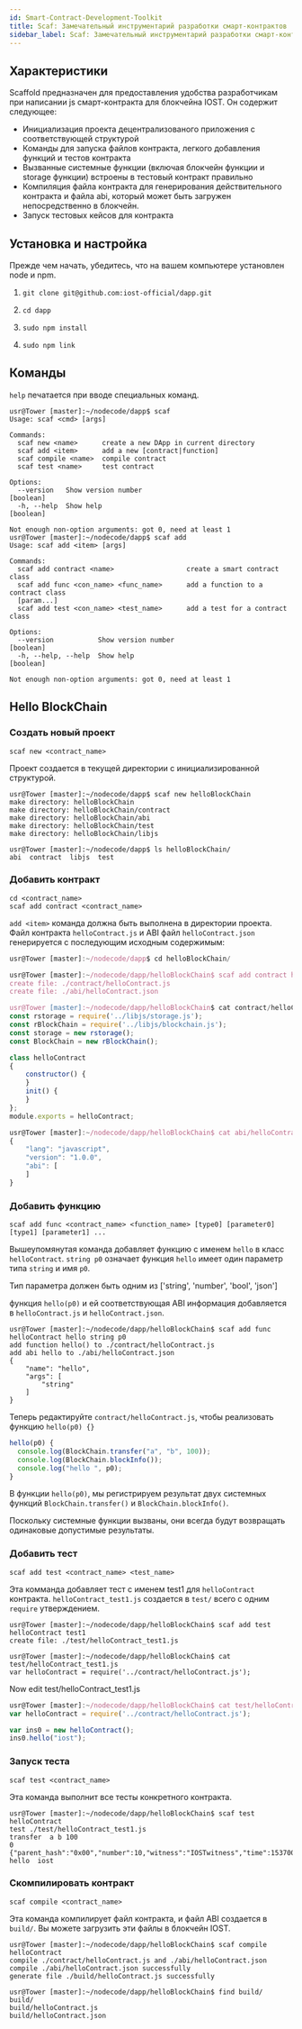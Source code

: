 ```yaml
---
id: Smart-Contract-Development-Toolkit
title: Scaf: Замечательный инструментарий разработки смарт-контрактов
sidebar_label: Scaf: Замечательный инструментарий разработки смарт-контрактов
---
```


## Характеристики

Scaffold предназначен для предоставления удобства разработчикам при написании js смарт-контракта для блокчейна IOST. Он содержит следующее:

- Инициализация проекта децентрализованого приложения с соответствующей структурой
- Команды для запуска файлов контракта, легкого добавления функций и тестов контракта
- Вызванные системные функции (включая блокчейн функции и storage функции) встроены в тестовый контракт правильно
- Компиляция файла контракта для генерирования действительного контракта и файла abi, который может быть загружен непосредственно в блокчейн.
- Запуск тестовых кейсов для контракта

## Установка и настройка

Прежде чем начать, убедитесь, что на вашем компьютере установлен node и npm.

1. `git clone git@github.com:iost-official/dapp.git`

2. `cd dapp`

3. `sudo npm install`

4. `sudo npm link`

## Команды

`help` печатается при вводе специальных команд.

```console
usr@Tower [master]:~/nodecode/dapp$ scaf
Usage: scaf <cmd> [args]

Commands:
  scaf new <name>      create a new DApp in current directory
  scaf add <item>      add a new [contract|function]
  scaf compile <name>  compile contract
  scaf test <name>     test contract

Options:
  --version   Show version number                                      [boolean]
  -h, --help  Show help                                                [boolean]

Not enough non-option arguments: got 0, need at least 1
usr@Tower [master]:~/nodecode/dapp$ scaf add
Usage: scaf add <item> [args]

Commands:
  scaf add contract <name>                  create a smart contract class
  scaf add func <con_name> <func_name>      add a function to a contract class
  [param...]
  scaf add test <con_name> <test_name>      add a test for a contract class

Options:
  --version           Show version number                              [boolean]
  -h, --help, --help  Show help                                        [boolean]

Not enough non-option arguments: got 0, need at least 1
```

## Hello BlockChain
### Создать новый проект

```
scaf new <contract_name>
```

Проект создается в текущей директории с инициализированной структурой.

```console
usr@Tower [master]:~/nodecode/dapp$ scaf new helloBlockChain
make directory: helloBlockChain
make directory: helloBlockChain/contract
make directory: helloBlockChain/abi
make directory: helloBlockChain/test
make directory: helloBlockChain/libjs

usr@Tower [master]:~/nodecode/dapp$ ls helloBlockChain/
abi  contract  libjs  test
```

### Добавить контракт

```
cd <contract_name>
scaf add contract <contract_name>
```

`add <item>` команда должна быть выполнена в директории проекта. Файл контракта `helloContract.js` и ABI файл `helloContract.json` генерируется с последующим исходным содержимым:

```js
usr@Tower [master]:~/nodecode/dapp$ cd helloBlockChain/

usr@Tower [master]:~/nodecode/dapp/helloBlockChain$ scaf add contract helloContract
create file: ./contract/helloContract.js
create file: ./abi/helloContract.json

usr@Tower [master]:~/nodecode/dapp/helloBlockChain$ cat contract/helloContract.js
const rstorage = require('../libjs/storage.js');
const rBlockChain = require('../libjs/blockchain.js');
const storage = new rstorage();
const BlockChain = new rBlockChain();

class helloContract
{
    constructor() {
    }
    init() {
    }
};
module.exports = helloContract;

usr@Tower [master]:~/nodecode/dapp/helloBlockChain$ cat abi/helloContract.json
{
    "lang": "javascript",
    "version": "1.0.0",
    "abi": [
    ]
}
```

### Добавить функцию

```
scaf add func <contract_name> <function_name> [type0] [parameter0] [type1] [parameter1] ...
```

Вышеупомянутая команда добавляет функцию с именем `hello` в класс `helloContract`. `string p0` означает функция `hello` имеет один параметр типа `string` и имя `p0`.

Тип параметра должен быть одним из ['string', 'number', 'bool', 'json']

функция `hello(p0)` и ей соответствующая ABI информация добавляется в `helloContract.js` и `helloContract.json`.

```console
usr@Tower [master]:~/nodecode/dapp/helloBlockChain$ scaf add func helloContract hello string p0
add function hello() to ./contract/helloContract.js
add abi hello to ./abi/helloContract.json
{
    "name": "hello",
    "args": [
        "string"
    ]
}
```

Теперь редактируйте `contract/helloContract.js`, чтобы реализовать функцию `hello(p0) {}`

```js
hello(p0) {
  console.log(BlockChain.transfer("a", "b", 100));
  console.log(BlockChain.blockInfo());
  console.log("hello ", p0);
}
```

В функции `hello(p0)`, мы регистрируем результат двух системных функций `BlockChain.transfer()` и `BlockChain.blockInfo()`.

Поскольку системные функции вызваны, они всегда будут возвращать одинаковые допустимые результаты.

### Добавить тест

```
scaf add test <contract_name> <test_name>
```

Эта комманда добавляет тест с именем test1 для `helloContract` контракта. `helloContract_test1.js` создается в `test/` всего с одним `require` утверждением.

```console
usr@Tower [master]:~/nodecode/dapp/helloBlockChain$ scaf add test helloContract test1
create file: ./test/helloContract_test1.js

usr@Tower [master]:~/nodecode/dapp/helloBlockChain$ cat test/helloContract_test1.js
var helloContract = require('../contract/helloContract.js');
```
Now edit test/helloContract_test1.js
```js
usr@Tower [master]:~/nodecode/dapp/helloBlockChain$ cat test/helloContract_test1.js
var helloContract = require('../contract/helloContract.js');

var ins0 = new helloContract();
ins0.hello("iost");
```

### Запуск теста

```
scaf test <contract_name>
```

Эта команда выполнит все тесты конкретного контракта.

```console
usr@Tower [master]:~/nodecode/dapp/helloBlockChain$ scaf test helloContract
test ./test/helloContract_test1.js
transfer  a b 100
0
{"parent_hash":"0x00","number":10,"witness":"IOSTwitness","time":1537000000}
hello  iost
```

### Скомпилировать контракт

```
scaf compile <contract_name>
```

Эта команда компилирует файл контракта, и файл ABI создается в `build/`. Вы можете загрузить эти файлы в блокчейн IOST.

```console
usr@Tower [master]:~/nodecode/dapp/helloBlockChain$ scaf compile helloContract
compile ./contract/helloContract.js and ./abi/helloContract.json
compile ./abi/helloContract.json successfully
generate file ./build/helloContract.js successfully

usr@Tower [master]:~/nodecode/dapp/helloBlockChain$ find build/
build/
build/helloContract.js
build/helloContract.json
```
